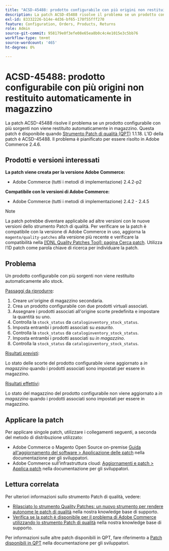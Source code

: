 ```yaml
---
title: "ACSD-45488: prodotto configurabile con più origini non restituito automaticamente in magazzino"
description: La patch ACSD-45488 risolve il problema se un prodotto configurabile con più sorgenti non viene restituito automaticamente in magazzino. Questa patch è disponibile quando è installato [Quality Patches Tool (QPT)](/help/announcements/adobe-commerce-announcements/magento-quality-patches-released-new-tool-to-self-serve-quality-patches.md) 1.1.18. L’ID della patch è ACSD-45488. Il problema è pianificato per essere risolto in Adobe Commerce 2.4.6.
exl-id: 83332226-b14e-4d36-bf65-170f55fff270
feature: Configuration, Orders, Products, Returns
role: Admin
source-git-commit: 958179e0f3efe08e65ea8b0c4c4e1015e3c5bb76
workflow-type: tm+mt
source-wordcount: '465'
ht-degree: 0%

---
```


# ACSD-45488: prodotto configurabile con più origini non restituito automaticamente in magazzino

La patch ACSD-45488 risolve il problema se un prodotto configurabile con più sorgenti non viene restituito automaticamente in magazzino. Questa patch è disponibile quando [Strumento Patch di qualità (QPT)](/help/announcements/adobe-commerce-announcements/magento-quality-patches-released-new-tool-to-self-serve-quality-patches.md) 1.1.18. L’ID della patch è ACSD-45488. Il problema è pianificato per essere risolto in Adobe Commerce 2.4.6.

## Prodotti e versioni interessati

**La patch viene creata per la versione Adobe Commerce:**

* Adobe Commerce (tutti i metodi di implementazione) 2.4.2-p2

**Compatibile con le versioni di Adobe Commerce:**

* Adobe Commerce (tutti i metodi di implementazione) 2.4.2 - 2.4.5

>[!NOTE]
>
>La patch potrebbe diventare applicabile ad altre versioni con le nuove versioni dello strumento Patch di qualità. Per verificare se la patch è compatibile con la versione di Adobe Commerce in uso, aggiorna la `magento/quality-patches` alla versione più recente e verificare la compatibilità nella [[!DNL Quality Patches Tool]: pagina Cerca patch](https://devdocs.magento.com/quality-patches/tool.html#patch-grid). Utilizza l’ID patch come parola chiave di ricerca per individuare la patch.

## Problema

Un prodotto configurabile con più sorgenti non viene restituito automaticamente allo stock.

<u>Passaggi da riprodurre</u>:

1. Creare un&#39;origine di magazzino secondaria.
1. Crea un prodotto configurabile con due prodotti virtuali associati.
1. Assegnare i prodotti associati all&#39;origine scorte predefinita e impostare la quantità su uno.
1. Controlla la `stock_status` da `cataloginventory_stock_status`.
1. Imposta entrambi i prodotti associati su *esaurito*.
1. Controlla la `stock_status` da `cataloginventory_stock_status`.
1. Imposta entrambi i prodotti associati su *in magazzino*.
1. Controlla la `stock_status` da `cataloginventory_stock_status`.

<u>Risultati previsti</u>:

Lo stato delle scorte del prodotto configurabile viene aggiornato a *in magazzino* quando i prodotti associati sono impostati per essere in magazzino.

<u>Risultati effettivi</u>:

Lo stato del magazzino del prodotto configurabile non viene aggiornato a *in magazzino* quando i prodotti associati sono impostati per essere in magazzino.

## Applicare la patch

Per applicare singole patch, utilizzare i collegamenti seguenti, a seconda del metodo di distribuzione utilizzato:

* Adobe Commerce o Magento Open Source on-premise [Guida all&#39;aggiornamento del software > Applicazione delle patch](https://devdocs.magento.com/guides/v2.4/comp-mgr/patching/mqp.html) nella documentazione per gli sviluppatori.
* Adobe Commerce sull’infrastruttura cloud: [Aggiornamenti e patch > Applica patch](https://devdocs.magento.com/cloud/project/project-patch.html) nella documentazione per gli sviluppatori.

## Lettura correlata

Per ulteriori informazioni sullo strumento Patch di qualità, vedere:

* [Rilasciato lo strumento Quality Patches: un nuovo strumento per rendere autonome le patch di qualità](/help/announcements/adobe-commerce-announcements/magento-quality-patches-released-new-tool-to-self-serve-quality-patches.md) nella nostra knowledge base di supporto.
* [Verifica se la patch è disponibile per il problema di Adobe Commerce utilizzando lo strumento Patch di qualità](/help/support-tools/patches-available-in-qpt-tool/check-patch-for-magento-issue-with-magento-quality-patches.md) nella nostra knowledge base di supporto.

Per informazioni sulle altre patch disponibili in QPT, fare riferimento a [Patch disponibili in QPT](https://devdocs.magento.com/quality-patches/tool.html#patch-grid) nella documentazione per gli sviluppatori.
